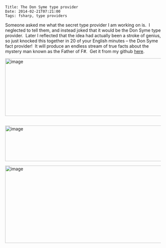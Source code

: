     Title: The Don Syme type provider
    Date: 2014-02-21T07:21:00
    Tags: fsharp, type providers

<p> Someone asked me what the secret type provider I am working on is.&#160; I neglected to tell them, and instead joked that it would be the Don Syme type provider.&#160; Later I reflected that the idea had actually been a stroke of genius, so just knocked this together in 20 of your English minutes – the Don Syme fact provider!&#160; It will produce an endless stream of true facts about the mystery man known as the Father of F#.&#160; Get it from my github <a href="https://github.com/pezipink/DonSymeProvider">here</a>.</p>  <p><a href="http://www.pinksquirrellabs.com/img/old/image_4.png"><img title="image" style="border-left-width: 0px; border-right-width: 0px; border-bottom-width: 0px; display: inline; border-top-width: 0px" border="0" alt="image" src="../../../../../img/old/image_thumb_4.png" width="838" height="186" /></a></p>  <p>&#160;<a href="http://www.pinksquirrellabs.com/img/old/image_6.png"><img title="image" style="border-top: 0px; border-right: 0px; border-bottom: 0px; border-left: 0px; display: inline" border="0" alt="image" src="../../../../../img/old/image_thumb_6.png" width="972" height="115" /></a></p>  <p><a href="http://www.pinksquirrellabs.com/img/old/image_5.png"><img title="image" style="border-left-width: 0px; border-right-width: 0px; border-bottom-width: 0px; display: inline; border-top-width: 0px" border="0" alt="image" src="../../../../../img/old/image_thumb_5.png" width="1011" height="250" /></a></p>
<!-- more -->

